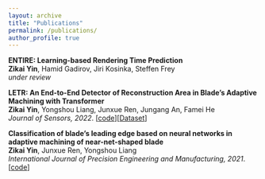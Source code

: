 ```yaml
---
layout: archive
title: "Publications"
permalink: /publications/
author_profile: true
---
```

<b>ENTIRE: Learning-based Rendering Time Prediction</b> <br>
<b>Zikai Yin</b>, Hamid Gadirov, Jiri Kosinka, Steffen Frey<br>
<i>under review</i>

<b>LETR: An End-to-End Detector of Reconstruction Area in Blade’s Adaptive Machining with Transformer</b> <br>
<b>Zikai Yin</b>, Yongshou Liang, Junxue Ren, Jungang An, Famei He<br>
<i>Journal of Sensors, 2022</i>. [<a href="https://github.com/andrewsilver1997/LETR">code</a>][<a href="https://github.com/andrewsilver1997/LDEG2021">Dataset</a>]

<b>Classification of blade’s leading edge based on neural networks in adaptive machining of near-net-shaped blade</b> <br>
<b>Zikai Yin</b>, Junxue Ren, Yongshou Liang<br>
<i>International Journal of Precision Engineering and Manufacturing, 2021</i>. [<a href="https://github.com/andrewsilver1997/Classifier">code</a>]